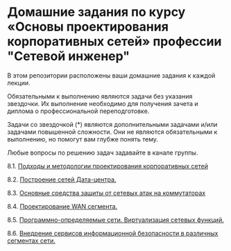 #  Домашние задания по курсу «Основы проектирования корпоративных сетей» профессии "Сетевой инженер"

В этом репозитории расположены ваши домашние задания к каждой лекции. 

Обязательными к выполнению являются задачи без указания звездочки. Их выполнение необходимо для получения зачета и диплома о профессиональной переподготовке.

Задачи со звездочкой (*) являются дополнительными задачами и/или задачами повышенной сложности. Они не являются обязательными к выполнению, но помогут вам глубже понять тему.

Любые вопросы по решению задач задавайте в канале группы.

8.1. [Подходы и методологии проектирования корпоративных сетей](https://github.com/netology-code/crpnt-homeworks/blob/main/8-01.md)

8.2. [Построение сетей Дата-центра.](https://github.com/netology-code/crpnt-homeworks/blob/main/8-02.md)

8.3. [Основные средства защиты от сетевых атак на коммутаторах]()

8.4. [Проектирование WAN сегмента. ](https://github.com/netology-code/crpnt-homeworks/blob/main/8-04.md)

8.5. [Программно-определяемые сети. Виртуализация сетевых функций.]()

8.6. [Внедрение сервисов информационной безопасности в различных сегментах сети.]()




